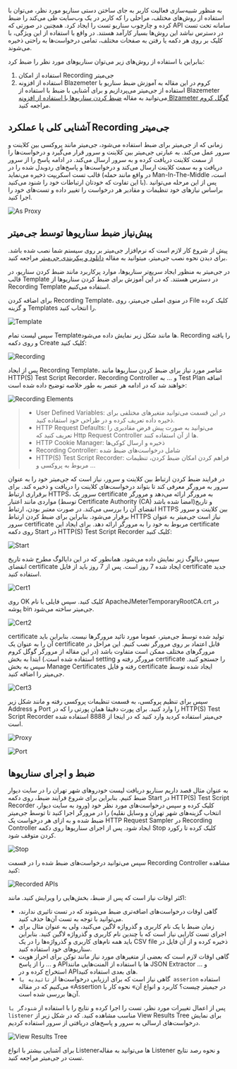 به منظور شبیه‌سازی فعالیت کاربر به جای ساختن دستی سناریو مورد نظر، می‌توان با استفاده از روش‌های مختلف، مراحلی را که کاربر در یک وب‌سایت طی می‌کند را ضبط کرده و چارچوب سناریو تست را ایجاد کرد. همچنین در صورتی که API سامانه تحت تست در دسترس نباشد این روش‌ها بسیار کارآمد هستند. در واقع با استفاده از این ویژگی، با کلیک بر روی هر دکمه یا رفتن به صفحات مختلف، تمامی درخواست‌ها به راحتی ذخیره می‌شوند.

بنابراین با استفاده از روش‌های زیر می‌توان سناریوهای مورد نظر را  ضبط کرد:
1. استفاده از امکان Recording جی‌میتر
2. استفاده از افزونه Blazemeter کروم
در این مقاله به آموزش ضبط سناریو با استفاده از جی‌میتر می‌پردازیم و برای آشنایی با ضبط با استفاده از Blazemeter می‌توانید به مقاله [ضبط کردن سناریوها با استفاده از افزونه Blzameter گوگل کروم](https://gazmeh.ir/posts/recording-scenarios-for-jmeter-using-the-blazemeter-plugin) مراجعه کنید.

## آشنایی کلی با عملکرد Recording جی‌میتر
زمانی که از جی‌میتر برای ضبط استفاده می‌شود، جی‌میتر مانند پروکسی بین کلاینت و سرور عمل می‌کند. به عبارتی جی‌میتر بین کلاینت و سرور قرار می‌گیرد و درخواست‌ها را از سمت کلاینت دریافت کرده و به سرور ارسال می‌کند. در ادامه پاسخ را از سرور دریافت و به سمت کلاینت ارسال می‌کند و درخواست‌ها و پاسخ‌های ردوبدل شده را در قالب تست اسکریپت ذخیره می‌نماید (در واقع مانند حمله Man-In-The-Middle است، با این تفاوت که خودتان ارتباطات خود را شنود می‌کنید). پس از این مرحله می‌توانید براساس نیازهای خود تنظیمات و مقادیر هر درخواست را تغییر داده و تست‌های خود را اجرا کنید.

![As Proxy](./resources/as-proxy.png?raw=true "As Proxy")


## پیش‌نیاز ضبط سناریو‌ها توسط جی‌میتر
پیش از شروع کار لازم است که نرم‌افزار جی‌میتر بر روی سیستم شما نصب شده باشد. برای دیدن نحوه نصب جی‌میتر، میتوانید به مقاله [دانلود و پیکربندی جی‌میتر](https://gazmeh.ir/posts/installing-and-configuring-jmeter) مراجعه کنید.

در جی‌میتر به منظور ایجاد سریع‌تر سناریو‌ها، موارد پرکاربرد مانند ضبط کردن سناریو، در قالب Template در دسترس هستند. که در این آموزش برای ضبط کردن سناریوها از Recording Template استفاده می‌کنیم.

برای اضافه کردن Recording Template، در منوی اصلی جی‌میتر، روی File کلیک کرده و گزینه Templates را انتخاب کنید.

![Template](./resources/template.png?raw=true "Template")

سپس لیست تمام Templateها مانند شکل زیر نمایش داده می‌شود. Recording را یافته و روی دکمه Create کلیک کنید:

![Recording](./resources/recording.png?raw=true "Recording")

پس از ایجاد Recording Template، عناصر مورد نیاز برای ضبط کردن سناریوها مانند HTTP(S) Test Script Recorder، Recording Controller و … به Test Plan اضافه خواهند شد که در ادامه هر عنصر به طور خلاصه توضیح داده شده‌ است:

![Recording Elements](./resources/recording-elements.png?raw=true "Recording Elements")

> * User Defined Variables: در این قسمت می‌توانید متغیرهای مختلفی برای ذخیره داده تعریف کرده و در طراحی خود استفاده کنید.
> * HTTP Request Defaults: می‌توانید به صورت پیش فرض مقادیری را تعریف کنید که Http Request Controller ها از آن استفاده کنند.
> * HTTP Cookie Manager: ذخیره و ارسال کوکی‌ها
> * Recording Controller: شامل درخواست‌های ضبط شده
> * HTTP(S) Test Script Recorder: فراهم کردن امکان ضبط کردن، تنظیمات مربوط به پروکسی و … 

در فرایند ضبط کردن ارتباط بین کلاینت و سرور، نیاز است که جی‌میتر خود را به عنوان سرور به مرورگر معرفی کند تا بتواند درخواست‌های کلاینت را دریافت و ذخیره کند. برای برقراری ارتباط HTTPS، سرور یک certificate به مرورگر ارائه می‌دهد و مرورگر مواردی مانند اعتبار (توسط Certificate Authority (CA) امضا شده باشد)و تاریخ انقضای آن را بررسی می‌کند. در صورت معتبر بودن، ارتباط HTTPS بین کلاینت و سرور برقرار می‌شود. بنابراین برای ضبط کردن ارتباط HTTPS نیاز است جی‌میتر به عنوان سرور certificate مربوط به خود را به مرورگر ارائه دهد. برای ایجاد این certificate روی دکمه Start در HTTP(S) Test Script Recorder کلیک کنید:

![Start](./resources/start.png?raw=true "Start")

سپس دیالوگ زیر نمایش داده می‌شود. همانطور که در این دایالوگ مطرح شده تاریخ انقضای certificate ایجاد شده 7 روز است. پس از 7 روز باید از فایل certificate جدید استفاده کنید.

![Cert1](./resources/cert1.png?raw=true "Cert1")

 روی OK کلیک کنید. سپس فایلی با نام ApacheJMeterTemporaryRootCA.crt در پوشه bin جی‌میتر ساخته می‌شود.
 
![Cert2](./resources/cert2.png?raw=true "Cert2")
 
 certificate تولید شده توسط جی‌میتر، عموما مورد تائید مرورگرها نیست. بنابراین باید آن را به عنوان یک certificate قابل اعتماد بر روی مرورگر نصب کنیم. این مراحل در مرورگرهای مختلف ممکن است متفاوت باشد (در این مقاله از مرورگر گوگل کروم استفاده شده است.) ابتدا به بخش setting مرورگر رفته و certificate را جستجو کنید. سپس به بخش  Manage Certificates رفته و فایل certificate ایجاد شده توسط جی‌میتر را اضافه کنید. 
 
![Cert3](./resources/cert3.png?raw=true "Cert3")
  
  سپس برای تنظیم پروکسی، به قسمت تنظیمات پروکسی رفته و مانند شکل زیر Address و Port را وارد کنید. برای پورت دقیقا همان پورتی را که در HTTP(S) Test Script Recorder جی‌میتر استفاده کردید وارد کنید که در اینجا از 8888 استفاده شده است.
  
![Proxy](./resources/proxy.png?raw=true "Proxy")

![Port](./resources/port.png?raw=true "Port")

## ضبط و اجرای سناریوها
به عنوان مثال قصد داریم سناریو دریافت لیست خودروهای شهر تهران را در سایت دیوار ضبط کنیم. بنابراین برای شروع فرایند ضبط، روی دکمه Start در HTTP(S) Test Script Recorder کلیک کرده و سپس درخواست‌های مورد نظر خود (ورود به سایت دیوار، انتخاب گزینه‌های شهر تهران و وسایل نقلیه) را در مرورگر اجرا کنید تا توسط جی‌میتر ضبط شده و به ازای هر درخواست یک HTTP Request Sampler در Recording Controller ایجاد شود. پس از اجرای سناریوها روی دکمه Stop کلیک کرده تا رکورد کردن متوقف شود.

![Stop](./resources/stop.png?raw=true "Stop")

سپس می‌توانید درخواست‌های ضبط شده را در قسمت Recording Controller مشاهده کنید:

![Recorded APIs](./resources/recorded-apis.png?raw=true "Recorded APIs")

اکثر اوقات نیاز است که پس از ضبط، بخش‌هایی را ویرایش کنید. مانند:
* گاهی اوقات درخواست‌های اضافه‌تری ضبط می‌شوند که در تست تاثیری ندارند، می‌توانید با توجه به تست آن‌ها حذف کنید.
* زمان ضبط با یک نام کاربری و گذرواژه لاگین می‌کنید، ولی به عنوان مثال برای اجرای تست کارایی نیاز است که با چندین نام کاربری و گذرواژه لاگین کنید. بنابراین باید همه نام‌های کاربری و گذرواژه‌ها را در یک CSV file ذخیره کرده و از آن فایل در سناریوهای خود استفاده کنید.
* گاهی اوقات لازم است که بعضی از متغیرهای مورد نیاز مانند توکن برای احراز هویت و ... را از پاسخ API‌ها با استفاده از المنت‌هایی مانند JSON Extractor و … استخراج کرده و در API‌های بعدی استفاده کنید.
* گاهی نیاز است که برای ارزیابی درخواست‌ها از `تائیدیه یا asserion` استفاده می‌کنیم که در مقاله «Assertion در جیمیتر چیست؟ کاربرد و انواع آن» نحوه کار با آن‌ها بررسی شده است. 

پس از اعمال تغییرات مورد نظر، تست را اجرا کرده و نتایج را با استفاده از `شنودگر یا listener‌` مناسب مشاهده کنید. که در شکل زیر از View Results Tree برای نمایش درخواست‌های ارسالی به سرور و پاسخ‌های دریافتی از سرور استفاده کردیم.

![View Results Tree](./resources/view-results-tree.png?raw=true "View Results Tree")

برای آشنایی بیشتر با انواع Listener‌ها می‌توانید به مقاله Listener و نحوه رصد نتایج تست در جی‌میتر مراجعه کنید.
